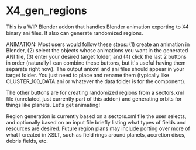 # X4_gen_regions
This is a WIP Blender addon that handles Blender animation exporting to X4 binary ani files. It also can generate randomized regions.

ANIMATION: Most users would follow these steps: (1) create an animation in Blender, (2) select the objects whose animations you want in the generated ANI file, (3) enter your desired target folder, and (4) click the last 2 buttons in order (naturally I can combine these buttons, but it's useful having them separate right now). The output anixml and ani files should appear in your target folder. You just need to place and rename them (typically like CLUSTER_100_DATA.ani or whatever the data folder is for the component).

The other buttons are for creating randomized regions from a sectors.xml file (unrelated, just currently part of this addon) and generating orbits for things like planets. Let's get animating!

Region generation is currently based on a sectors.xml file the user selects, and optionally based on an input file briefly listing what types of fields and resources are desired.
Future region plans may include porting over more of what I created in XSLT, such as field rings around planets, accretion discs, debris fields, etc.
